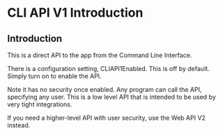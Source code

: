 # CLI API V1 Introduction



## Introduction

This is a direct API to the app from the Command Line Interface.

There is a configuration setting, CLIAPI1Enabled. This is off by default. Simply turn on to enable the API.

Note it has no security once enabled. Any program can call the API, specifying any user. This is a low level API that is intended to be used by very tight integrations.

If you need a higher-level API with user security, use the Web API V2 instead.


